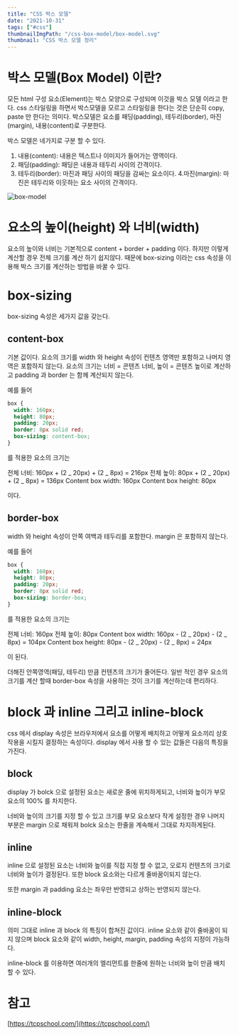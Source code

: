 ```yaml
---
title: "CSS 박스 모델"
date: "2021-10-31"
tags: ["#css"]
thumbnailImgPath: "/css-box-model/box-model.svg"
thumbnail: "CSS 박스 모델 정리"
---
```


# 박스 모델(Box Model) 이란?

모든 html 구성 요소(Element)는 박스 모양으로 구성되며 이것을 박스 모델 이라고 한다. css 스타일링을 하면서 박스모델을 모르고 스타일링을 한다는 것은 단순히 copy, paste 만 한다는 의미다. 박스모델은 요소를 패딩(padding), 테두리(border), 마진(margin), 내용(content)로 구분한다.

박스 모델은 네가지로 구분 할 수 있다.

1. 내용(content): 내용은 텍스트나 이미지가 들어가는 영역이다.
2. 패딩(padding): 패딩은 내용과 테두리 사이의 간격이다.
3. 테두리(border): 마진과 패딩 사이의 패딩을 감싸는 요소이다. 4.마진(margin): 마진은 테두리와 이웃하는 요소 사이의 간격이다.

![box-model](http://tcpschool.com/lectures/img_css_boxmodel.png)

# 요소의 높이(height) 와 너비(width)

요소의 높이와 너비는 기본적으로 content + border + padding 이다. 하지만 이렇게 계산할 경우 전체 크기를 계산 하기 쉽지않다. 때문에 box-sizing 이라는 css 속성을 이용해 박스 크기를 계산하는 방법을 바꿀 수 있다.

# box-sizing

box-sizing 속성은 세가지 값을 갖는다.

## content-box

기본 값이다. 요소의 크기를 width 와 height 속성이 컨텐츠 영역만 포함하고 나머지 영역은 포함하지 않는다. 요소의 크기는 너비 = 콘텐츠 너비, 높이 = 콘텐츠 높이로 계산하고 padding 과 border 는 함께 계산되지 않는다.

예를 들어

```css
box {
  width: 160px;
  height: 80px;
  padding: 20px;
  border: 8px solid red;
  box-sizing: content-box;
}
```

를 적용한 요소의 크기는

전체 너비: 160px + (2 _ 20px) + (2 _ 8px) = 216px
전체 높이: 80px + (2 _ 20px) + (2 _ 8px) = 136px
Content box width: 160px
Content box height: 80px

이다.

## border-box

width 와 height 속성이 안쪽 여백과 테두리를 포함한다. margin 은 포함하지 않는다.

예를 들어

```css
box {
  width: 160px;
  height: 80px;
  padding: 20px;
  border: 8px solid red;
  box-sizing: border-box;
}
```

를 적용한 요소의 크기는

전체 너비: 160px
전체 높이: 80px
Content box width: 160px - (2 _ 20px) - (2 _ 8px) = 104px
Content box height: 80px - (2 _ 20px) - (2 _ 8px) = 24px

이 된다.

더해진 안쪽영역(패딩, 테두리) 만큼 컨텐츠의 크기가 줄어든다. 일반 적인 경우 요소의 크기를 계산 할때 border-box 속성을 사용하는 것이 크기를 계산하는데 편리하다.

# block 과 inline 그리고 inline-block

css 에서 display 속성은 브라우저에서 요소를 어떻게 배치하고 어떻게 요소끼리 상호작용을 시킬지 결정하는 속성이다.
display 에서 사용 할 수 있는 값들은 다음의 특징을 가진다.

## block

display 가 bolck 으로 설정된 요소는 새로운 줄에 위치하게되고, 너비와 높이가 부모 요소의 100% 를 차지한다.

너비와 높이의 크기를 지정 할 수 있고 크기를 부모 요소보다 작게 설정한 경우 나머지 부분은 margin 으로 채워져 bolck 요소는 한줄을 계속해서 그대로 차지하게된다.

## inline

inline 으로 설정된 요소는 너비와 높이를 직접 지정 할 수 없고, 오로지 컨텐츠의 크기로 너비와 높이가 결정된다. 또한 block 요소와는 다르게 줄바꿈이되지 않는다.

또한 margin 과 padding 요소는 좌우만 반영되고 상하는 반영되지 않는다.

## inline-block

의미 그대로 inline 과 block 의 특징이 합쳐진 값이다. inline 요소와 같이 줄바꿈이 되지 않으며 block 요소와 같이 width, height, margin, padding 속성의 지정이 가능하다.

inline-block 를 이용하면 여러개의 엘리먼트를 한줄에 원하는 너비와 높이 만큼 배치 할 수 있다.

# 참고

[https://tcpschool.com/](https://tcpschool.com/)
